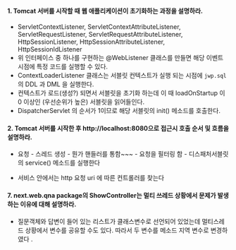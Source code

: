 #### 1. Tomcat 서버를 시작할 때 웹 애플리케이션이 초기화하는 과정을 설명하라.
* ServletContextListener, ServletContextAttributeListener, ServletRequestListener, ServletRequestAttributeListener, HttpSessionListener, HttpSessionAttributeListener, HttpSessionIdListener
* 위 인터페이스 중 하나를 구현하는 @WebListener 클래스를 만들면 해당 이벤트 시점에 특정 코드를 실행할 수 있다.
* ContextLoaderListener 클래스는 서블릿 컨텍스트가 실행 되는 시점에 `jwp.sql` 의 DDL 과 DML 을 실행한다.
*  컨텍스트가 로드(생성?) 되면서 서블릿을 초기화 하는데 이 때 loadOnStartup 이 0 이상인 (우선순위가 높은) 서블릿을 읽어들인다.
* DispatcherServlet 의 순서가 1이므로 해당 서블릿의 init() 메소드를 호출한다.

#### 2. Tomcat 서버를 시작한 후 http://localhost:8080으로 접근시 호출 순서 및 흐름을 설명하라.
* 요청 - 스레드 생성 - 뭔가 핸들러를 통함~~~ - 요청을 필터링 함 - 디스패처서블릿의 service() 메소드를 실행한다 
 - 서비스 안에서는 http 요청 uri 에 따른 컨트롤러를 찾는다


#### 7. next.web.qna package의 ShowController는 멀티 쓰레드 상황에서 문제가 발생하는 이유에 대해 설명하라.
* 질문객체와 답변이 들어 있는 리스트가 클래스변수로 선언되어 있었는데 멀티스레드 상황에서 변수를 공유할 수도 있다. 따라서 두 변수를 메소드 지역 변수로 변경하였다 .